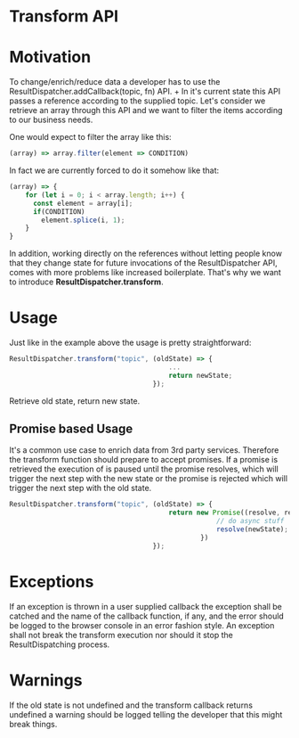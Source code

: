 # Transform API

# Motivation
To change/enrich/reduce data a developer has to use the ResultDispatcher.addCallback(topic, fn) API. +
In it's current state this API passes a reference according to the supplied topic.
Let's consider we retrieve an array through this API and we want to filter the items according to our business needs.

One would expect to filter the array like this:
```javascript
(array) => array.filter(element => CONDITION)
```

In fact we are currently forced to do it somehow like that:
```javascript
(array) => {
    for (let i = 0; i < array.length; i++) {
      const element = array[i];
      if(CONDITION)
        element.splice(i, 1);
    }
}
```

In addition, working directly on the references without letting people know that they change state for future invocations of the ResultDispatcher API, comes with more problems like increased boilerplate.
That's why we want to introduce **ResultDispatcher.transform**.

# Usage
Just like in the example above the usage is pretty straightforward:
```javascript
ResultDispatcher.transform("topic", (oldState) => {
                                        ...
                                        return newState;
                                    });
```

Retrieve old state, return new state.

## Promise based Usage
It's a common use case to enrich data from 3rd party services. Therefore the transform function should prepare to accept promises. 
If a promise is retrieved the execution of is paused until the promise resolves, which will trigger the next step with the new state or the promise is rejected which will trigger the next step with the old state.
```javascript
ResultDispatcher.transform("topic", (oldState) => {
                                        return new Promise((resolve, reject) => {
                                                    // do async stuff
                                                    resolve(newState);                                        
                                                })                              
                                    });
```

# Exceptions
If an exception is thrown in a user supplied callback the exception shall be catched and the name of the callback function, if any, and the error should be logged to the browser console in an error fashion style.
An exception shall not break the transform execution nor should it stop the ResultDispatching process.

# Warnings
If the old state is not undefined and the transform callback returns undefined a warning should be logged telling the developer that this might break things.